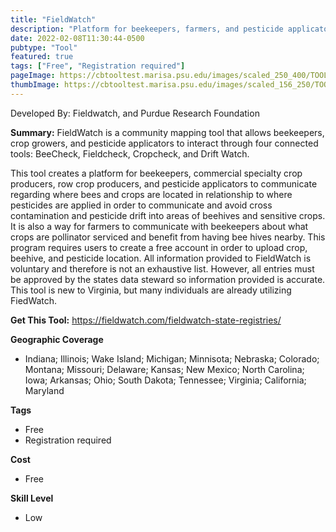 ```yaml
---
title: "FieldWatch"
description: "Platform for beekeepers, farmers, and pesticide applicators to communicate and share information"
date: 2022-02-08T11:30:44-0500
pubtype: "Tool"
featured: true
tags: ["Free", "Registration required"]
pageImage: https://cbtooltest.marisa.psu.edu/images/scaled_250_400/TOOLID_24.0_ScreenCapture-1.png
thumbImage: https://cbtooltest.marisa.psu.edu/images/scaled_156_250/TOOLID_24.0_ScreenCapture-1.png
---
```

Developed By: Fieldwatch, and Purdue Research Foundation

**Summary:** FieldWatch is a community mapping tool that allows beekeepers, crop growers, and pesticide applicators to interact through four connected tools: BeeCheck, Fieldcheck, Cropcheck, and Drift Watch.  

This tool creates a platform for beekeepers, commercial specialty crop producers, row crop producers, and pesticide applicators to communicate regarding where bees and crops are located in relationship to where pesticides are applied in order to communicate and avoid cross contamination and pesticide drift into areas of beehives and sensitive crops. It is also a way for farmers to communicate with beekeepers about what crops are pollinator serviced and benefit from having bee hives nearby. This program requires users to create a free account in order to upload crop, beehive, and pesticide location. All information provided to FieldWatch is voluntary and therefore is not an exhaustive list. However, all entries must be approved by the states data steward so information provided is accurate. This tool is new to Virginia, but many individuals are already utilizing FiedWatch. 

__**Get This Tool:**__ https://fieldwatch.com/fieldwatch-state-registries/

__**Geographic Coverage**__
- Indiana; Illinois; Wake Island; Michigan; Minnisota; Nebraska; Colorado; Montana; Missouri; Delaware; Kansas; New Mexico; North Carolina; Iowa; Arkansas; Ohio; South Dakota; Tennessee; Virginia; California; Maryland

__**Tags**__
-  Free
-  Registration required

__**Cost**__
- Free

__**Skill Level**__
- Low

